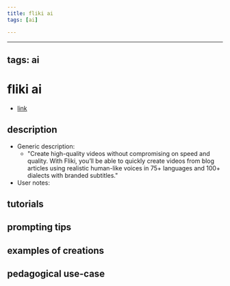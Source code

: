 ```yaml
---
title: fliki ai
tags: [ai]

---
```


---
tags: ai 
---


# fliki ai


* [link](https://fliki.ai/?via=ffmedia)

## description
* Generic description: 
    * "Create high-quality videos without compromising on speed and quality. With Fliki, you’ll be able to quickly create videos from blog articles using realistic human-like voices in 75+ languages and 100+ dialects with branded subtitles."
* User notes:

## tutorials

## prompting tips

## examples of creations 

## pedagogical use-case 

